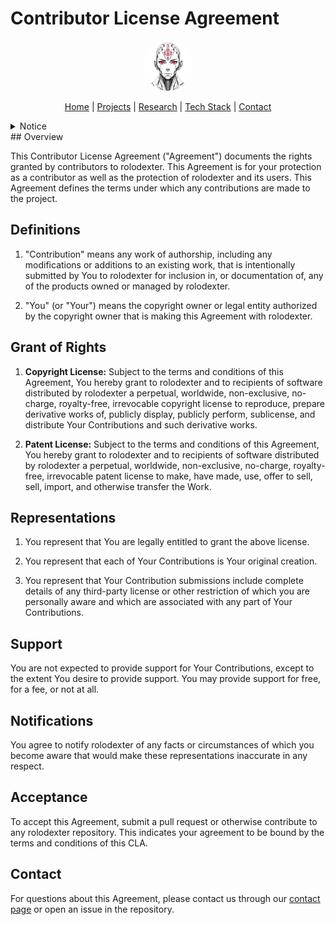 # Contributor License Agreement

<p align="center">
  <a href="README.md">
    <img src="assets/images/rolodexter_logo.jpg" alt="rolodexter Logo" width="80px" style="border-radius: 50%;">
  </a>
</p>

<p align="center">
  <a href="README.md">Home</a> | <a href="projects/projects.md">Projects</a> | <a href="research/research.md">Research</a> | <a href="techstack/techstack.md">Tech Stack</a> | <a href="contact.md">Contact</a>
</p>

<details>
<summary>Notice</summary>

This repository is protected by copyright and subject to usage restrictions. See the [Copyright Notice](COPYRIGHT.md) for details.
</details>
## Overview

This Contributor License Agreement ("Agreement") documents the rights granted by contributors to rolodexter. This Agreement is for your protection as a contributor as well as the protection of rolodexter and its users. This Agreement defines the terms under which any contributions are made to the project.

## Definitions

1. "Contribution" means any work of authorship, including any modifications or additions to an existing work, that is intentionally submitted by You to rolodexter for inclusion in, or documentation of, any of the products owned or managed by rolodexter.

2. "You" (or "Your") means the copyright owner or legal entity authorized by the copyright owner that is making this Agreement with rolodexter.

## Grant of Rights

1. **Copyright License:** Subject to the terms and conditions of this Agreement, You hereby grant to rolodexter and to recipients of software distributed by rolodexter a perpetual, worldwide, non-exclusive, no-charge, royalty-free, irrevocable copyright license to reproduce, prepare derivative works of, publicly display, publicly perform, sublicense, and distribute Your Contributions and such derivative works.

2. **Patent License:** Subject to the terms and conditions of this Agreement, You hereby grant to rolodexter and to recipients of software distributed by rolodexter a perpetual, worldwide, non-exclusive, no-charge, royalty-free, irrevocable patent license to make, have made, use, offer to sell, sell, import, and otherwise transfer the Work.

## Representations

1. You represent that You are legally entitled to grant the above license.

2. You represent that each of Your Contributions is Your original creation.

3. You represent that Your Contribution submissions include complete details of any third-party license or other restriction of which you are personally aware and which are associated with any part of Your Contributions.

## Support

You are not expected to provide support for Your Contributions, except to the extent You desire to provide support. You may provide support for free, for a fee, or not at all.

## Notifications

You agree to notify rolodexter of any facts or circumstances of which you become aware that would make these representations inaccurate in any respect.

## Acceptance

To accept this Agreement, submit a pull request or otherwise contribute to any rolodexter repository. This indicates your agreement to be bound by the terms and conditions of this CLA.

## Contact

For questions about this Agreement, please contact us through our [contact page](contact.md) or open an issue in the repository.